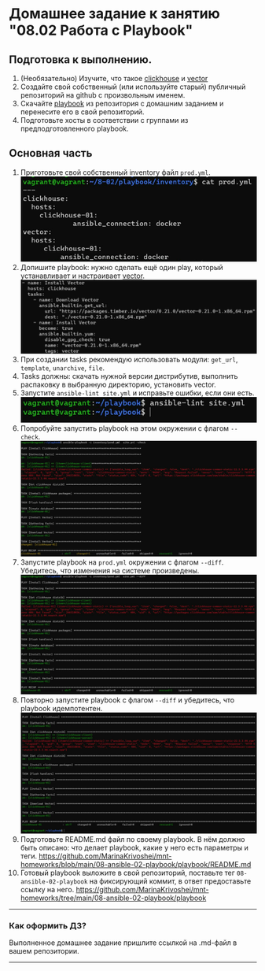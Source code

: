 # Домашнее задание к занятию "08.02 Работа с Playbook"

## Подготовка к выполнению.

1. (Необязательно) Изучите, что такое [clickhouse](https://www.youtube.com/watch?v=fjTNS2zkeBs) и [vector](https://www.youtube.com/watch?v=CgEhyffisLY)
2. Создайте свой собственный (или используйте старый) публичный репозиторий на github с произвольным именем.
3. Скачайте [playbook](./playbook/) из репозитория с домашним заданием и перенесите его в свой репозиторий.
4. Подготовьте хосты в соответствии с группами из предподготовленного playbook.

## Основная часть

1. Приготовьте свой собственный inventory файл `prod.yml`.
![img.png](img.png)
2. Допишите playbook: нужно сделать ещё один play, который устанавливает и настраивает [vector](https://vector.dev).
![img_1.png](img_1.png)
3. При создании tasks рекомендую использовать модули: `get_url`, `template`, `unarchive`, `file`.
4. Tasks должны: скачать нужной версии дистрибутив, выполнить распаковку в выбранную директорию, установить vector.
5. Запустите `ansible-lint site.yml` и исправьте ошибки, если они есть.
![img_2.png](img_2.png)
6. Попробуйте запустить playbook на этом окружении с флагом `--check`.
![img_3.png](img_3.png)
7. Запустите playbook на `prod.yml` окружении с флагом `--diff`. Убедитесь, что изменения на системе произведены.
![img_4.png](img_4.png)
8. Повторно запустите playbook с флагом `--diff` и убедитесь, что playbook идемпотентен.
![img_5.png](img_5.png)
9. Подготовьте README.md файл по своему playbook. В нём должно быть описано: что делает playbook, какие у него есть параметры и теги.
https://github.com/MarinaKrivoshei/mnt-homeworks/blob/main/08-ansible-02-playbook/playbook/README.md
10. Готовый playbook выложите в свой репозиторий, поставьте тег `08-ansible-02-playbook` на фиксирующий коммит, в ответ предоставьте ссылку на него.
https://github.com/MarinaKrivoshei/mnt-homeworks/tree/main/08-ansible-02-playbook/playbook
---

### Как оформить ДЗ?

Выполненное домашнее задание пришлите ссылкой на .md-файл в вашем репозитории.

---
